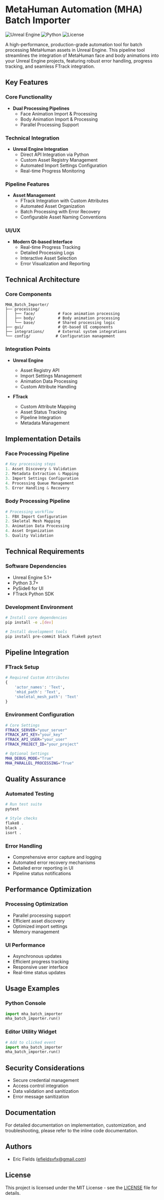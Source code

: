 # MetaHuman Automation (MHA) Batch Importer

![Unreal Engine](https://img.shields.io/badge/Unreal%20Engine-5.1+-blue.svg)
![Python](https://img.shields.io/badge/Python-3.7+-green.svg)
![License](https://img.shields.io/badge/License-MIT-yellow.svg)

A high-performance, production-grade automation tool for batch processing MetaHuman assets in Unreal Engine. This pipeline tool streamlines the integration of MetaHuman face and body animations into your Unreal Engine projects, featuring robust error handling, progress tracking, and seamless FTrack integration.

## Key Features

### Core Functionality
- **Dual Processing Pipelines**
  - Face Animation Import & Processing
  - Body Animation Import & Processing
  - Parallel Processing Support

### Technical Integration
- **Unreal Engine Integration**
  - Direct API Integration via Python
  - Custom Asset Registry Management
  - Automated Import Settings Configuration
  - Real-time Progress Monitoring

### Pipeline Features
- **Asset Management**
  - FTrack Integration with Custom Attributes
  - Automated Asset Organization
  - Batch Processing with Error Recovery
  - Configurable Asset Naming Conventions

### UI/UX
- **Modern Qt-based Interface**
  - Real-time Progress Tracking
  - Detailed Processing Logs
  - Interactive Asset Selection
  - Error Visualization and Reporting

## Technical Architecture

### Core Components
```
MHA_Batch_Importer/
├── processing/
│   ├── face/          # Face animation processing
│   ├── body/          # Body animation processing
│   └── base/          # Shared processing logic
├── gui/               # Qt-based UI components
├── integrations/      # External system integrations
└── config/           # Configuration management
```

### Integration Points
- **Unreal Engine**
  - Asset Registry API
  - Import Settings Management
  - Animation Data Processing
  - Custom Attribute Handling

- **FTrack**
  - Custom Attribute Mapping
  - Asset Status Tracking
  - Pipeline Integration
  - Metadata Management

## Implementation Details

### Face Processing Pipeline
```python
# Key processing steps
1. Asset Discovery & Validation
2. Metadata Extraction & Mapping
3. Import Settings Configuration
4. Processing Queue Management
5. Error Handling & Recovery
```

### Body Processing Pipeline
```python
# Processing workflow
1. FBX Import Configuration
2. Skeletal Mesh Mapping
3. Animation Data Processing
4. Asset Organization
5. Quality Validation
```

## Technical Requirements

### Software Dependencies
- Unreal Engine 5.1+
- Python 3.7+
- PySide6 for UI
- FTrack Python SDK

### Development Environment
```bash
# Install core dependencies
pip install -e .[dev]

# Install development tools
pip install pre-commit black flake8 pytest
```

## Pipeline Integration

### FTrack Setup
```python
# Required Custom Attributes
{
    'actor_names': 'Text',
    'mhid_path': 'Text',
    'skeletal_mesh_path': 'Text'
}
```

### Environment Configuration
```bash
# Core Settings
FTRACK_SERVER="your_server"
FTRACK_API_KEY="your_key"
FTRACK_API_USER="your_user"
FTRACK_PROJECT_ID="your_project"

# Optional Settings
MHA_DEBUG_MODE="True"
MHA_PARALLEL_PROCESSING="True"
```

## Quality Assurance

### Automated Testing
```bash
# Run test suite
pytest

# Style checks
flake8 .
black .
isort .
```

### Error Handling
- Comprehensive error capture and logging
- Automated error recovery mechanisms
- Detailed error reporting in UI
- Pipeline status notifications

## Performance Optimization

### Processing Optimization
- Parallel processing support
- Efficient asset discovery
- Optimized import settings
- Memory management

### UI Performance
- Asynchronous updates
- Efficient progress tracking
- Responsive user interface
- Real-time status updates

## Usage Examples

### Python Console
```python
import mha_batch_importer
mha_batch_importer.run()
```

### Editor Utility Widget
```python
# Add to clicked event
import mha_batch_importer
mha_batch_importer.run()
```

## Security Considerations

- Secure credential management
- Access control integration
- Data validation and sanitization
- Error message sanitization

## Documentation

For detailed documentation on implementation, customization, and troubleshooting, please refer to the inline code documentation.

## Authors

- Eric Fields (efieldsvfx@gmail.com)

## License

This project is licensed under the MIT License - see the [LICENSE](LICENSE) file for details.